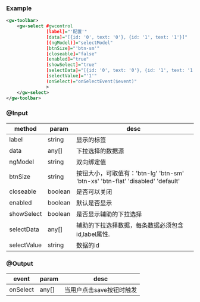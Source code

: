 
### Example

```xml
<gw-toolbar>
    <gw-select #gwcontrol
               [label]="'配置'"
               [data]="[{id: '0', text: '0'}, {id: '1', text: '1'}]"
               [(ngModel)]="selectModel"
               [btnSize]="'btn-sm'"
               [closeable]="false"
               [enabled]="true"
               [showSelect]="true"
               [selectData]="[{id: '0', text: '0'}, {id: '1', text: '1'}]"
               [selectValue]="'1'"
               (onSelect)="onSelectEvent($event)"
               >
    </gw-select>
</gw-toolbar>
```

### @Input


|	method				  |	   param          | 	            	desc 					|
|-------------------------|-------------------|-------------------------------------------------|
|	label                 |    string         |      显示的标签                                |
|	data                  |    any[]          |      下拉选择的数据源                           |
|	ngModel               |    string         |      双向绑定值                                |
|	btnSize               |    string         |      按钮大小，可取值有：'btn-lg' 'btn-sm' 'btn-xs' 'btn-flat' 'disabled' 'default'                                |
|	closeable             |    boolean        |      是否可以关闭                                |
|	enabled               |    boolean        |      默认是否显示                                |
|	showSelect            |    boolean        |      是否显示辅助的下拉选择                                |
|	selectData            |    any[]          |      辅助的下拉选择数据，每条数据必须包含id,label属性.                         |
|	selectValue           |    string         |      数据的id                                |


### @Output




|	event				  |	   param          | 	            	desc 					|
|-------------------------|-------------------|-------------------------------------------------|
|	onSelect              |    any[]          |      当用户点击save按钮时触发                      |

